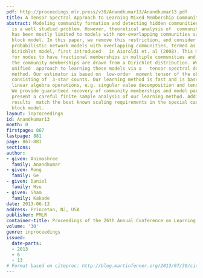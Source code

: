 ```yaml
---
pdf: http://proceedings.mlr.press/v30/Anandkumar13/Anandkumar13.pdf
title: A Tensor Spectral Approach to Learning Mixed Membership Community Models
abstract: Modeling community formation and detecting hidden communities in networks
  is a well studied problem. However, theoretical analysis of  community detection
  has been mostly limited to models with non-overlapping communities such as the stochastic
  block model. In this paper, we remove this restriction, and consider a family of
  probabilistic network models with overlapping communities, termed as the mixed membership
  Dirichlet model, first introduced   in Aioroldi et. al (2008). This model allows
  for nodes to have fractional memberships in multiple communities and assumes that
  the community memberships are drawn from a Dirichlet distribution. We propose a
  unified  approach to learning these models via a   tensor spectral decomposition
  method. Our estimator is based on  low-order  moment tensor of the observed network,
  consisting of  3-star counts. Our learning method is fast and is based on   simple
  linear algebra operations, e.g. singular value decomposition and tensor power iterations.
  We provide guaranteed recovery of community memberships and model parameters and
  present a careful finite sample analysis of our learning method. Additionally, our
  results  match the best known scaling requirements in the special case of the stochastic
  block model.
layout: inproceedings
id: Anandkumar13
month: 0
firstpage: 867
lastpage: 881
page: 867-881
sections: 
author:
- given: Animashree
  family: Anandkumar
- given: Rong
  family: Ge
- given: Daniel
  family: Hsu
- given: Sham
  family: Kakade
date: 2013-06-13
address: Princeton, NJ, USA
publisher: PMLR
container-title: Proceedings of the 26th Annual Conference on Learning Theory
volume: '30'
genre: inproceedings
issued:
  date-parts:
  - 2013
  - 6
  - 13
# Format based on citeproc: http://blog.martinfenner.org/2013/07/30/citeproc-yaml-for-bibliographies/
---
```

